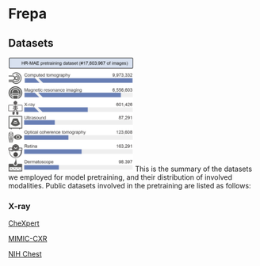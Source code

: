# Frepa
## Datasets 
<img src="https://github.com/Arturia-Pendragon-Iris/Frepa/blob/main/fig/dataset.png" alt="image" width="50%">
This is the summary of the datasets we employed for model pretraining, and their distribution of involved modalities.
Public datasets involved in the pretraining are listed as follows:

### X-ray
[CheXpert](https://stanfordmlgroup.github.io/competitions/chexpert/)

[MIMIC-CXR](https://physionet.org/content/mimic-cxr/2.0.0/)

[NIH Chest](https://www.kaggle.com/datasets/nih-chest-xrays/data)

